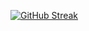 [![GitHub Streak](https://streak-stats.demolab.com?user=dawc17&theme=dark&date_format=j%20M%5B%20Y%5D)](https://git.io/streak-stats)
